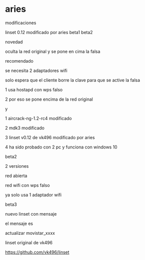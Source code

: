 # aries
modificaciones

linset 0.12 modificado por aries beta1 beta2

novedad

oculta la red original y se pone en cima la falsa

recomendado

se necesita 2 adaptadores wifi

solo espera que el cliente borre la clave para que se active la falsa


1 usa hostapd con wps falso

2 por eso se pone encima de la red original

y

1 aircrack-ng-1.2-rc4  modificado

2 mdk3  modificado

3 linset v0.12 de vk496 modificado por aries

4 ha sido probado con 2 pc y funciona con windows 10


beta2

2 versiones

red abierta

red wifi con wps falso

ya solo usa 1 adaptador wifi


beta3

nuevo linset con mensaje

el mensaje es

actualizar movistar_xxxx



linset original de vk496

https://github.com/vk496/linset
